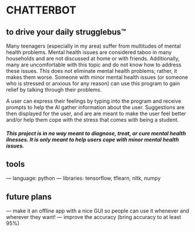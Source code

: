 # CHATTERBOT
## to drive your daily strugglebus™

Many teenagers (especially in my area) suffer from multitudes of mental health problems. Mental health issues are considered taboo in many households and are not discussed at home or with friends. Additionally, many are uncomfortable with this topic and do not know how to address these issues. This does not eliminate mental health problems; rather, it makes them worse. Someone with minor mental health issues (or someone who is stressed or anxious for any reason) can use this program to gain relief by talking through their problems. 

A user can express their feelings by typing into the program and receive prompts to help the AI gather information about the user. Suggestions are then displayed for the user, and are are meant to make the user feel better and/or help them cope with the stress that comes with being a student. 

##### This project is in no way meant to diagnose, treat, or cure mental health ilnesses. It is only meant to help users cope with minor mental health issues. 

## tools
— language: python
— libraries: tensorflow, tflearn, nltk, numpy

## future plans
— make it an offline app with a nice GUI so people can use it whenever and wherever they want!
— improve the accuracy (bring accuracy to at least 95%)
